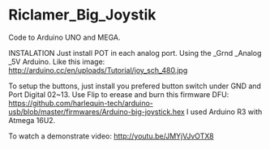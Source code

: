 Riclamer_Big_Joystik
===================

Code to Arduino UNO and MEGA.

INSTALATION
Just install POT in each analog port. Using the _Grnd _Analog _5V Arduino.
Like this image: http://arduino.cc/en/uploads/Tutorial/joy_sch_480.jpg

To setup the buttons, just install you prefered button switch under GND and Port Digital 02~13.
Use Flip to erease and burn this firmware DFU: https://github.com/harlequin-tech/arduino-usb/blob/master/firmwares/Arduino-big-joystick.hex
I used Arduino R3 with Atmega 16U2.

To watch a demonstrate video: http://youtu.be/JMYjVJvOTX8

 
